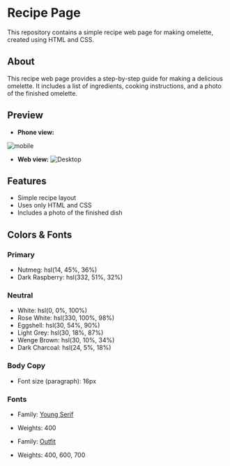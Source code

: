 # Recipe Page

This repository contains a simple recipe web page for making omelette, created using HTML and CSS.

## About

This recipe web page provides a step-by-step guide for making a delicious omelette. It includes a list of ingredients, cooking instructions, and a photo of the finished omelette.

## Preview
* **Phone view:**

![mobile](https://github.com/bahy-adell/ZIGZAG-CS-Front-End-24/assets/110983744/d5b4fcf1-8d04-4b93-af36-89a0e648a7ef)

* **Web view:**
![Desktop](https://github.com/bahy-adell/ZIGZAG-CS-Front-End-24/assets/110983744/af405d53-72d2-495c-af94-642aa4c7fb78)



## Features
* Simple recipe layout
* Uses only HTML and CSS
* Includes a photo of the finished dish

## Colors & Fonts

### Primary

- Nutmeg: hsl(14, 45%, 36%)
- Dark Raspberry: hsl(332, 51%, 32%)

### Neutral

- White: hsl(0, 0%, 100%)
- Rose White: hsl(330, 100%, 98%)
- Eggshell: hsl(30, 54%, 90%)
- Light Grey: hsl(30, 18%, 87%)
- Wenge Brown: hsl(30, 10%, 34%)
- Dark Charcoal: hsl(24, 5%, 18%)

### Body Copy

- Font size (paragraph): 16px

### Fonts

- Family: [Young Serif](https://fonts.google.com/specimen/Young+Serif)
- Weights: 400

- Family: [Outfit](https://fonts.google.com/specimen/Outfit)
- Weights: 400, 600, 700

